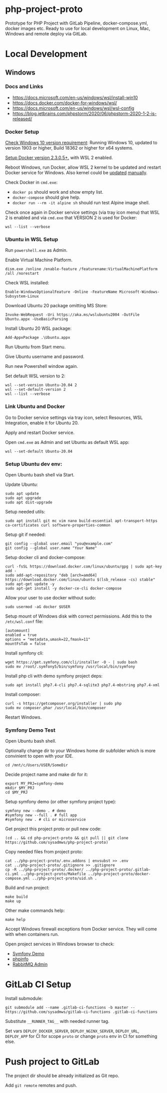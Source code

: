 # php-project-proto
Prototype for PHP Project with GitLab Pipeline, docker-compose.yml, docker images etc.
Ready to use for local development on Linux, Mac, Windows and remote deploy via GitLab.

# Local Development

## Windows

### Docs and Links
- https://docs.microsoft.com/en-us/windows/wsl/install-win10
- https://docs.docker.com/docker-for-windows/wsl/
- https://docs.microsoft.com/en-us/windows/wsl/wsl-config
- https://blog.jetbrains.com/phpstorm/2020/06/phpstorm-2020-1-2-is-released/

### Docker Setup
[Check Windows 10 version requirement](https://docs.microsoft.com/en-us/windows/wsl/install-win10#update-to-wsl-2): Running Windows 10, updated to version 1903 or higher, Build 18362 or higher for x64 systems.

[Setup Docker version 2.3.0.5+.](https://docs.docker.com/docker-for-windows/install/) with WSL 2 enabled.

Reboot Windows, run Docker, allow WSL 2 kernel to be updated and restart Docker service for Windows.
Also kernel could be [updated](https://wslstorestorage.blob.core.windows.net/wslblob/wsl_update_x64.msi) [manually](https://pureinfotech.com/install-windows-subsystem-linux-2-windows-10/).

Check Docker in `cmd.exe`:
- `docker ps` should work and show empty list.
- `docker-compose` should give help.
- `docker run --rm -it alpine sh` should run test Alpine image shell.

Check once again in Docker service settings (via tray icon menu) that WSL 2 is enabled and via `cmd.exe` that VERSION 2 is used for Docker:
```
wsl --list --verbose
```

### Ubuntu in WSL Setup
Run `powershell.exe` as Admin.

Enable Virtual Machine Platform.
```
dism.exe /online /enable-feature /featurename:VirtualMachinePlatform /all /norestart
```

Check WSL installed:
```
Enable-WindowsOptionalFeature -Online -FeatureName Microsoft-Windows-Subsystem-Linux
```

Download Ubuntu 20 package omitting MS Store:
```
Invoke-WebRequest -Uri https://aka.ms/wslubuntu2004 -OutFile Ubuntu.appx -UseBasicParsing
```

Install Ubuntu 20 WSL package:
```
Add-AppxPackage .\Ubuntu.appx
```

Run Ubuntu from Start menu.

Give Ubuntu username and password.

Run new Powershell window again.

Set default WSL version to 2:
```
wsl --set-version Ubuntu-20.04 2
wsl --set-default-version 2
wsl --list --verbose
```

### Link Ubuntu and Docker
Go to Docker service settings via tray icon, select Resources, WSL Integration, enable it for Ubuntu 20.

Apply and restart Docker service.

Open `cmd.exe` as Admin and set Ubuntu as default WSL app:
```
wsl --set-default Ubuntu-20.04
```

### Setup Ubuntu dev env:
Open Ubuntu bash shell via Start.

Update Ubuntu:
```
sudo apt update
sudo apt upgrade
sudo apt dist-upgrade
```

Setup needed utils:
```
sudo apt install git mc vim nano build-essential apt-transport-https ca-certificates curl software-properties-common
```

Setup git if needed:
```
git config --global user.email "you@example.com"
git config --global user.name "Your Name"
```

Setup docker cli and docker-compose:
```
curl -fsSL https://download.docker.com/linux/ubuntu/gpg | sudo apt-key add -
sudo add-apt-repository "deb [arch=amd64] https://download.docker.com/linux/ubuntu $(lsb_release -cs) stable"
sudo apt-get update -y
sudo apt-get install -y docker-ce-cli docker-compose
```

Allow your user to use docker without sudo:
```
sudo usermod -aG docker $USER
```

Setup mount of Windows disk with correct permissions. Add this to the `/etc/wsl.conf` file:
```
[automount]
enabled = true
options = "metadata,umask=22,fmask=11"
mountFsTab = false
```

Install symfony cli:
```
wget https://get.symfony.com/cli/installer -O - | sudo bash
sudo mv /root/.symfony5/bin/symfony /usr/local/bin/symfony
```

Install php cli with demo symfony project deps:
```
sudo apt install php7.4-cli php7.4-sqlite3 php7.4-mbstring php7.4-xml
```

Install composer:
```
curl -s https://getcomposer.org/installer | sudo php
sudo mv composer.phar /usr/local/bin/composer
```

Restart Windows.

### Symfony Demo Test
Open Ubuntu bash shell.

Optionally change dir to your Windows home dir subfolder which is more convinient to open with your IDE.
```
cd /mnt/c/Users/USER/SomeDir
```

Decide project name and make dir for it:
```
export MY_PRJ=symfony-demo
mkdir $MY_PRJ
cd $MY_PRJ
```

Setup symfony demo (or other symfony project type):
```
symfony new --demo . # demo
#symfony new --full . # full app
#symfony new . # cli or microservice
```

Get project this project proto or pull new code:
```
(cd .. && cd php-project-proto && git pull || git clone https://github.com/sysadmws/php-project-proto)
```

Copy needed files from project proto:
```
cat ../php-project-proto/.env.addons | envsubst >> .env
cat ../php-project-proto/.gitignore >> .gitignore
cp -R ../php-project-proto/.docker/ ../php-project-proto/.gitlab-ci.yml ../php-project-proto/Makefile ../php-project-proto/docker-compose.yml ../php-project-proto/uid.sh .
```

Build and run project:
```
make build
make up
```

Other make commands help:
```
make help
```

Accept Windows firewall exceptions from Docker service. They will come with when containers run.

Open project services in Windows browser to check:
- [Symfony Demo](http://localhost)
- [phpinfo](http://localhost/_profiler/phpinfo)
- [RabbitMQ Admin](http://localhost:15672/)

# GitLab CI Setup
Install submodule:
```
git submodule add --name .gitlab-ci-functions -b master -- https://github.com/sysadmws/gitlab-ci-functions .gitlab-ci-functions
```

Substitute `__RUNNER_TAG__` with needed runner tag.

Set vars `DEPLOY_DOCKER_SERVER`, `DEPLOY_NGINX_SERVER`, `DEPLOY_URL`, `DEPLOY_APP` for CI for scope `proto` or change `proto` env in CI for something else.

# Push project to GitLab
The project dir should be already initialized as Git repo.

Add `git remote` remotes and push.
